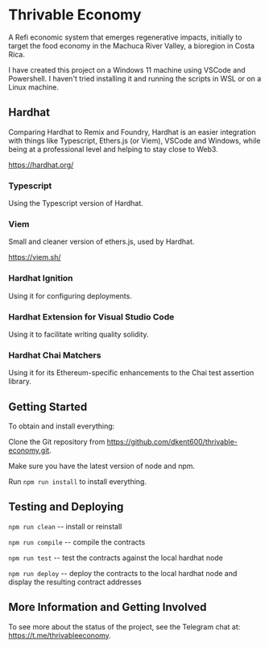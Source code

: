 # Thrivable Economy
A Refi economic system that emerges regenerative impacts, initially to target the food economy in the Machuca River Valley, a bioregion in Costa Rica.

I have created this project on a Windows 11 machine using VSCode and Powershell.  I haven't tried installing it and running the scripts in WSL or on a Linux machine.

## Hardhat

Comparing Hardhat to Remix and Foundry, Hardhat is an easier integration with things like Typescript, Ethers.js (or Viem), VSCode and Windows, while being at a professional level and helping to stay close to Web3.

https://hardhat.org/

### Typescript

Using the Typescript version of Hardhat.

### Viem

Small and cleaner version of ethers.js, used by Hardhat.

https://viem.sh/

### Hardhat Ignition

Using it for configuring deployments.

### Hardhat Extension for Visual Studio Code

Using it to facilitate writing quality solidity.

### Hardhat Chai Matchers

Using it for its Ethereum-specific enhancements to the Chai test assertion library.

## Getting Started
To obtain and install everything:

Clone the Git repository from https://github.com/dkent600/thrivable-economy.git.

 Make sure you have the latest version of node and npm.

 Run `npm run install` to install everything.

## Testing and Deploying

`npm run clean` -- install or reinstall

`npm run compile` -- compile the contracts

`npm run test` -- test the contracts against the local hardhat node

`npm run deploy` -- deploy the contracts to the local hardhat node and display the resulting contract addresses

## More Information and Getting Involved

To see more about the status of the project, see the Telegram chat at:  https://t.me/thrivableeconomy.